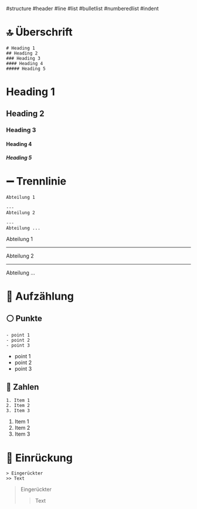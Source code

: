 #structure #header #line #list #bulletlist #numberedlist  #indent

# 🔝 Überschrift
```
# Heading 1
## Heading 2
### Heading 3
#### Heading 4
##### Heading 5
```
# Heading 1
## Heading 2
### Heading 3
#### Heading 4
##### Heading 5


# ➖ Trennlinie
```
Abteilung 1

---
Abteilung 2

---
Abteilung ...
```
Abteilung 1

---
Abteilung 2

---
Abteilung ...


# 🔢 Aufzählung

## ⚪ Punkte
```
- point 1
- point 2
- point 3
```
- point 1
- point 2
- point 3

## 🔢 Zahlen
```
1. Item 1
2. Item 2
3. Item 3
```
1. Item 1
2. Item 2
3. Item 3


# 💨 Einrückung
```
> Eingerückter
>> Text

```
> Eingerückter
>> Text


